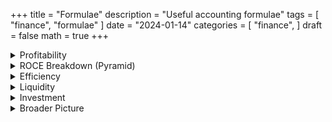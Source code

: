 +++
title = "Formulae"
description = "Useful accounting formulae"
tags = [
    "finance",
    "formulae"
]
date = "2024-01-14"
categories = [
    "finance",
]
draft = false
math = true
+++

<details>
      <summary>Profitability</summary>

| Ratio                                           | Formula                                 | Meaning                                                    | Judgment Criteria                      |
|-------------------------------------------------|-----------------------------------------|------------------------------------------------------------|----------------------------------------|
| **ROSF (%)**<br>= NP / Equity * 100             | $\frac{NP}{\text{Equity}} \times 100$   | Measures how much profit is generated from shareholders' equity. | Higher values indicate better performance. |
| **ROCE (%)**<br>= PBIT / CE * 100               | $\frac{PBIT}{\text{CE}} \times 100$     | Indicates how well the company is using its capital to generate profit. | Higher values are preferable, showing efficient use of capital. |
| **Operating profit margin (%)**<br>= PBIT / SR * 100 | $\frac{PBIT}{\text{SR}} \times 100$   | Shows the percentage of sales that has turned into profits. | Higher margins indicate better cost management. |
| **Gross margin (%)**<br>= COGS / SR             | $\frac{COGS}{\text{SR}}$                | Reflects the cost of goods sold as a percentage of sales. | Lower values suggest higher efficiency and profitability. |
| **Gross profit margin (%)**<br>= GP / SR * 100  | $\frac{GP}{\text{SR}} \times 100$       | Indicates the percentage of sales revenue that exceeds the cost of goods sold. | Higher percentages demonstrate strong sales and pricing strategies. |
| **Return on equity (RoE) (%)**<br>= NP / Equity * 100 | $\frac{NP}{\text{equity}} \times 100$ | Similar to ROSF, measures profitability generated from shareholders' equity. | Higher values suggest efficient use of equity. |
| **Profit margin (%)**<br>= PBIT / SR * 100      | $\frac{PBIT}{\text{SR}} \times 100$     | Indicates net profit margin after operating costs. | Higher margins reflect better overall profitability. |
| **Capital productivity**<br>= SR / CE           | $\frac{SR}{\text{CE}}$                  | Shows how effectively sales are generated from the capital employed. | Higher figures suggest more efficient capital use. |
| **Return on sales (ROS)**<br>= PBIT / SR        | $\frac{PBIT}{\text{SR}}$                | Measures how much operating profit is made from total sales. | Higher values indicate operational efficiency. |
</details>

<details>
      <summary>ROCE Breakdown (Pyramid)</summary>

| Ratio                                         | Formula                      | Meaning                                                      | Judgment Criteria                          |
|-----------------------------------------------|------------------------------|--------------------------------------------------------------|--------------------------------------------|
| **Profit Margin (%)**<br>= PBIT / SR * 100    | $\frac{\text{PBIT}}{\text{SR}} \times 100$ | Measures the percentage of profit generated from sales revenue. | Higher is better; indicates profitability. |
| **GP / SR**<br>= GP / SR                      | $\frac{\text{GP}}{\text{SR}}$              | Gross Profit to Sales Ratio, shows the percentage of sales revenue that is gross profit. | Higher is better; suggests cost efficiency. |
| **Expenses / SR**<br>= Expenses / SR          | $\frac{\text{Expenses}}{\text{SR}}$        | Measures the percentage of sales revenue that goes towards expenses. | Lower is better; indicates cost control. |
| **Asset Utilisation**<br>= SR / CE            | $\frac{\text{SR}}{\text{CE}}$              | Measures how effectively the company's capital employed is used to generate sales. | Higher is better; indicates efficient use of assets. |
| **SR / FA**<br>= SR / FA                      | $\frac{\text{SR}}{\text{FA}}$              | Sales to Fixed Assets Ratio, indicates how effectively fixed assets are generating sales. | Higher is better; suggests asset efficiency. |
| **SR / CA**<br>= SR / CA                      | $\frac{\text{SR}}{\text{CA}}$              | Sales to Current Assets Ratio, shows how efficiently current assets are used to generate sales. | Higher is better; indicates liquidity and operational efficiency. |
</details>

<details>
      <summary>Efficiency</summary>

| Ratio                                                 | Formula                                | Meaning                                                          | Judgment Criteria                        |
|-------------------------------------------------------|----------------------------------------|------------------------------------------------------------------|------------------------------------------|
| **Average Inventory Days (ID)**<br>= Inventory * 365 / COGS | $\frac{\text{Inventory} \times 365}{\text{COGS}}$ | Measures the average number of days inventory is held before sold. | Lower is better, indicates efficient turnover. |
| **Average Trade Receivable Days (RD)**<br>= TR / SR * 365  | $\frac{\text{TR}}{\text{SR}} \times 365$           | Measures the average number of days to collect payment after a sale. | Lower is better, indicates faster collection. |
| **Average Trade Receivables (ATR)**<br>= (BTR + ETR) / 2    | $\frac{\text{BTR} + \text{ETR}}{2}$                | The average amount of money owed to a company by its debtors.       | Depends on context; high might suggest sales growth or slow collection. |
| **Average Settlement Period for Trade Receivables**<br>= ATR / CSR * 365 | $\frac{\text{ATR}}{\text{CSR}} \times 365$ | The average number of days taken to receive payment from customers. | Lower is better; too high could indicate collection issues. |
| **Daily Usage of Inventory (DUI)**<br>= COGS / 365  | $\frac{\text{COGS}}{365}$                        | The daily cost of goods sold, a measure of inventory usage.        | Higher usage indicates higher sales or lower efficiency. |
| **Inventory Held (Days) (AIH)**<br>= Inventory / DUI| $\frac{\text{Inventory}}{\text{DUI}}$            | The average number of days worth of inventory on hand.             | Lower is better, indicates efficient inventory management. |
| **Sales to Capital Employed**<br>= SR / CE          | $\frac{\text{SR}}{\text{CE}}$                    | Measures how effectively a company is using its capital to generate sales. | Higher is better, indicates efficient use of capital. |
| **Sales to Fixed Assets**<br>= SR / FA              | $\frac{\text{SR}}{\text{FA}}$                    | Measures how well a company is using its fixed assets to generate sales. | Higher is better, indicates efficient use of fixed assets. |
| **Sales to Current Assets**<br>= SR / CA            | $\frac{\text{SR}}{\text{CA}}$                    | Measures how well a company uses its current assets to generate sales. | Higher is better, indicates liquidity and operational efficiency. |
| **Daily Sales**<br>= SR / 365                       | $\frac{\text{SR}}{365}$                          | The average daily sales revenue.                                    | Higher is better, indicates strong daily revenue performance. |
| **Expenses to Sales**<br>= Expenses / SR            | $\frac{\text{Expenses}}{\text{SR}}$              | The ratio of total expenses to total sales revenue.                 | Lower is better, indicates cost efficiency. |
| **Expenses to Sales Ratio**<br>= (GP - PBIT) / SR   | $\frac{(\text{GP} - \text{PBIT})}{\text{SR}}$    | Measures the proportion of gross profit that is consumed by operating expenses. | Lower is better, indicates profitability. |
| **Fixed Asset Productivity**<br>= SR / FA           | $\frac{\text{SR}}{\text{FA}}$                    | Measures how productive a company's fixed assets are at generating sales. | Higher is better, suggests assets are well-utilized. |
| **Working Capital Days**<br>= ID + RD - PD          | $\text{ID} + \text{RD} - \text{PD}$              | Measures the net days of working capital cycle.                    | Lower is better, indicates a shorter cash conversion cycle. |
| **Average Inventories Turnover Period**<br>= AIH / SR * 365 | $\frac{\text{AIH}}{\text{SR}} \times 365$  | Measures the number of days it takes for inventory to turn over.   | Lower is better, suggests faster inventory turnover. |
| **Sales Revenue to Capital Employed**<br>= SR / (SC + reserves + NCL) | $\frac{\text{SR}}{(\text{SC} + \text{reserves} + \text{NCL})}$ | Measures how efficiently a company generates sales from its capital employed. | Higher is better, suggests effective use of capital. |
</details>

<details>
      <summary>Liquidity</summary>

| Ratio                                           | Formula                           | Meaning                                                               | Judgment Criteria                                 |
|-------------------------------------------------|-----------------------------------|-----------------------------------------------------------------------|---------------------------------------------------|
| **Current Ratio (times)**<br>= CA / CL          | $\frac{\text{CA}}{\text{CL}}$     | Measures the company's ability to pay short-term obligations.          | Higher than 1 is good; indicates liquidity.       |
| **Gearing Ratio**<br>= debt / equity * 100      | $\frac{\text{debt}}{\text{equity}} \times 100$ | Indicates the degree to which a company's operations are funded by debt compared to shareholders' equity. | Lower is better; suggests less financial risk.    |
| **Interest Cover Ratio (times)**<br>= PBIT / IP | $\frac{\text{PBIT}}{\text{IP}}$   | Measures how easily a company can pay interest on its outstanding debt. | Higher is better; indicates ability to cover interest payments. |
| **Liquidity Ratio (acid test)**<br>= (CA - Inventory) / CL | $\frac{(\text{CA} - \text{Inventory})}{\text{CL}}$ | Measures the company's ability to pay off its current liabilities without relying on the sale of inventory. | Higher is better; indicates strong liquidity without inventory. |
| **Working Capital Ratio (days)**<br>= ID / (RD - PD) | $\frac{\text{ID}}{(\text{RD} - \text{PD})}$ | The net days of working capital cycle.                                   | Lower is better; indicates efficiency and quicker cash conversion. |
| **Working Capital (WC)**<br>= CA - CL           | $\text{CA} - \text{CL}$           | The capital available in the short term to run day-to-day operations.   | Positive is necessary; indicates the company can cover short-term liabilities. |
| **Working Capital Productivity**<br>= Sales / WC | $\frac{\text{Sales}}{\text{WC}}$  | Measures how effectively the company uses its working capital to generate sales. | Higher is better; indicates efficient use of working capital. |
</details>

<details>
      <summary>Investment</summary>

| Ratio                               | Formula                         | Meaning                                                  | Judgment Criteria                   |
|-------------------------------------|---------------------------------|----------------------------------------------------------|-------------------------------------|
| **Earnings Available to Ordinary Shareholders (EOS)**<br>= NP - PD | $\text{NP} - \text{PD}$ | Net profit available to common shareholders after preferred dividends. | Higher is better; indicates profitability. |
| **Earnings per share (EPS)**<br>= EOS / NS * 100        | $\frac{\text{EOS}}{\text{NS}} \times 100$ | Profit allocated to each outstanding share of common stock. | Higher is better; indicates higher profitability per share. |
| **Annual Earnings Per Share Growth (EPSG)**<br>= All EPS years / number of years | $\text{All EPS years} / \text{number of years}$ | The compound growth rate of EPS over a specified period.        | Higher is better; indicates consistent growth in profitability. |
| **Earnings Available for Common Shareholder (ECS)**<br>= NP - PD | $\text{NP} - \text{PD}$                  | Same as EOS; earnings available for distribution to common shareholders. | Higher is better; indicates more earnings available.            |
| **Dividend payout ratio**<br>= DY / ECS * 100 | $\frac{\text{DY}}{\text{ECS}} \times 100$ | The percentage of earnings paid to shareholders as dividends.   | Higher may indicate generous dividends; too high could suggest unsustainable dividend policy. |
| **Dividend yield %**<br>= DS / SMV * 100 | $\frac{\text{DS}}{\text{SMV}} \times 100$ | The dividend per share divided by the share price, expressed as a percentage. | Higher is better; indicates better return on investment.        |
| **P/E ratio (PE)**<br>= SMV / EPS      | $\frac{\text{SMV}}{\text{EPS}}$           | The share price relative to the earnings per share.             | Lower is better; indicates potential undervaluation.            |
| **P/B ratio (PB)**<br>= Market price per share / Book value per share | $\frac{\text{Market price per share}}{\text{Book value per share}}$ | A P/B ratio under 1 can indicate that the stock is undervalued, or the company might be facing problems. Conversely, a higher P/B ratio can either indicate an overvalued stock or reflect investors' expectations of future growth. | It's important to consider the P/B ratio in the context of a company's overall financial health, the industry it operates in, and the market conditions. |
| **Dividend cover ratio**<br>= ECS / DY | $\frac{\text{ECS}}{\text{DY}}$             | The number of times a company could pay dividends out of its net profit. | Higher is better; indicates the ability to maintain or grow dividends. |
| **Price/Earnings to Growth (PEG)**<br>= PE / EPSB | $\frac{\text{PE}}{\text{EPSB}}$         | A stock's P/E ratio divided by the growth rate of its earnings. | Lower is better; suggests the stock may be undervalued relative to its earnings growth. |
</details>

<details>
      <summary>Broader Picture</summary>

| Ratio                | Formula                     | Meaning                                             | Judgment Criteria                                               |
|----------------------|-----------------------------|-----------------------------------------------------|-----------------------------------------------------------------|
| **Comparison to sector** | $\frac{\text{PE}}{\text{sector PE}}$ | Compares the company's P/E ratio to the industry average. | Ratios below the sector average may indicate undervaluation. |
| **Sector to market**     | $\frac{\text{Sector PE}}{\text{market PE}}$ | Compares the sector's average P/E ratio to that of the broader market. | A higher ratio suggests the sector may be overvalued relative to the market. |
</details>